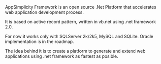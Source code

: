 AppSimplicity Framework is an open source .Net Platform that accelerates web application development process.

It is based on active record pattern, written in vb.net using .net framework 2.0.

For now it works only with SQLServer 2k/2k5, MySQL and SQLite.  Oracle implementation is in the roadmap.

The idea behind it is to create a platform to generate and extend web applications using .net framework as fastest as posible.